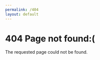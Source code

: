 ```yaml
---
permalink: /404
layout: default
---
```


# 404 Page not found:(

The requested page could not be found.
